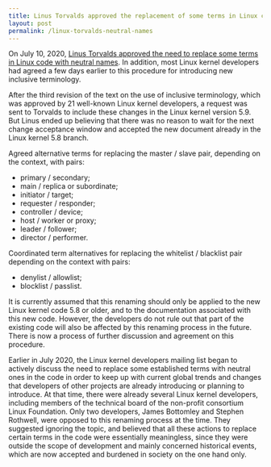 ```yaml
---
title: Linus Torvalds approved the replacement of some terms in Linux code with neutral names
layout: post
permalink: /linux-torvalds-neutral-names
---
```


On July 10, 2020, [Linus Torvalds approved the need to replace some terms in Linux code with neutral names](https://git.kernel.org/pub/scm/linux/kernel/git/torvalds/linux.git/commit/?id=49decddd39e5f6132ccd7d9fdc3d7c470b0061bb). In addition, most Linux kernel developers had agreed a few days earlier to this procedure for introducing new inclusive terminology.

After the third revision of the text on the use of inclusive terminology, which was approved by 21 well-known Linux kernel developers, a request was sent to Torvalds to include these changes in the Linux kernel version 5.9. But Linus ended up believing that there was no reason to wait for the next change acceptance window and accepted the new document already in the Linux kernel 5.8 branch.

Agreed alternative terms for replacing the master / slave pair, depending on the context, with pairs:

- primary / secondary;
- main / replica or subordinate;
- initiator / target;
- requester / responder;
- controller / device;
- host / worker or proxy;
- leader / follower;
- director / performer.


Coordinated term alternatives for replacing the whitelist / blacklist pair depending on the context with pairs:

- denylist / allowlist;
- blocklist / passlist.


It is currently assumed that this renaming should only be applied to the new Linux kernel code 5.8 or older, and to the documentation associated with this new code. However, the developers do not rule out that part of the existing code will also be affected by this renaming process in the future. There is now a process of further discussion and agreement on this procedure.

Earlier in July 2020, the Linux kernel developers mailing list began to actively discuss the need to replace some established terms with neutral ones in the code in order to keep up with current global trends and changes that developers of other projects are already introducing or planning to introduce. At that time, there were already several Linux kernel developers, including members of the technical board of the non-profit consortium Linux Foundation. Only two developers, James Bottomley and Stephen Rothwell, were opposed to this renaming process at the time. They suggested ignoring the topic, and believed that all these actions to replace certain terms in the code were essentially meaningless, since they were outside the scope of development and mainly concerned historical events, which are now accepted and burdened in society on the one hand only.
